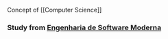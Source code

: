 Concept of [[Computer Science]]
### Study from [Engenharia de Software Moderna](https://engsoftmoderna.info/)